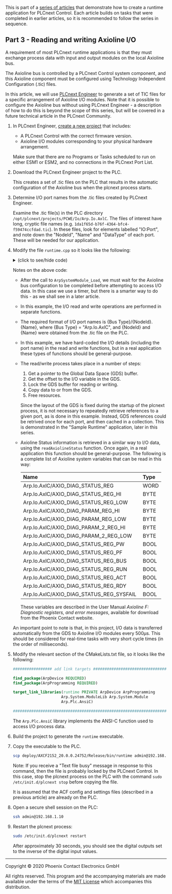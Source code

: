 This is part of a [series of articles](https://github.com/PLCnext/SampleRuntime) that demonstrate how to create a runtime application for PLCnext Control. Each article builds on tasks that were completed in earlier articles, so it is recommended to follow the series in sequence.

## Part 3 - Reading and writing Axioline I/O

A requirement of most PLCnext runtime applications is that they must exchange process data with input and output modules on the local Axioline bus.

The Axioline bus is controlled by a PLCnext Control system component, and this Axioline component must be configured using Technology Independent Configuration (.tic) files.

In this article, we will use [PLCnext Engineer](http://phoenixcontact.net/product/1046008) to generate a set of TIC files for a specific arrangement of Axioline I/O modules. Note that it is possible to configure the Axioline bus without using PLCnext Engineer - a description of how to do this is beyond the scope of this series, but will be covered in a future technical article in the PLCnext Community.

1. In PLCnext Engineer, [create a new project](https://youtu.be/I-FeT3p6cGA) that includes:
   - A PLCnext Control with the correct firmware version.
   - Axioline I/O modules corresponding to your physical hardware arrangement.

   Make sure that there are no Programs or Tasks scheduled to run on either ESM1 or ESM2, and no connections in the PLCnext Port List.

1. Download the PLCnext Engineer project to the PLC.

   This creates a set of .tic files on the PLC that results in the automatic configuration of the Axioline bus when the plcnext process starts.

1. Determine I/O port names from the .tic files created by PLCnext Engineer.

   Examine the .tic file(s) in the PLC directory `/opt/plcnext/projects/PCWE/Io/Arp.Io.AxlC`. The files of interest have long, cryptic file names (e.g. `1da1f65d-b76f-4364-bfc4-f59474ccfdad.tic`). In these files, look for elements labelled "IO:Port", and note down the "NodeId", "Name" and "DataType" of each port. These will be needed for our application.

1. Modify the file `runtime.cpp` so it looks like the following:
   <details>
   <summary>(click to see/hide code)</summary>

   ```cpp
   //
   // Copyright (c) 2019 Phoenix Contact GmbH & Co. KG. All rights reserved.
   // Licensed under the MIT. See LICENSE file in the project root for full license information.
   // SPDX-License-Identifier: MIT
   //
   #include "Arp/System/ModuleLib/Module.h"
   #include "Arp/System/Commons/Logging.h"
   #include "Arp/Plc/AnsiC/Gds/DataLayout.h"
   #include "Arp/Plc/AnsiC/Io/FbIoSystem.h"
   #include "Arp/Plc/AnsiC/Io/Axio.h"

   #include <syslog.h>
   #include <unistd.h>
   #include <libgen.h>

   using namespace Arp;
   using namespace Arp::System::Commons::Diagnostics::Logging;

   // Read data from a fieldbus input frame
   void readInputData(char* pValue, size_t valueSize)
   {
      TGdsBuffer* gdsBuffer = NULL;

      if(ArpPlcIo_GetBufferPtrByPortName("Arp.Io.AxlC", "Arp.Io.AxlC/0.~DI8", &gdsBuffer))
      {
         size_t offset = 0;
         if(ArpPlcGds_GetVariableOffset(gdsBuffer, "Arp.Io.AxlC/0.~DI8", &offset))
         {
            // Begin read operation, memory buffer will be locked
            char* readDataBufferPage;
            if(ArpPlcGds_BeginRead(gdsBuffer, &readDataBufferPage))
            {
               // Copy data from GDS buffer
               char* dataAddress = readDataBufferPage + offset;
               memcpy(pValue, dataAddress, valueSize);

               // Unlock buffer
               if(!ArpPlcGds_EndRead(gdsBuffer))
               {
                  Log::Error("ArpPlcGds_EndRead failed");
               }
            }
            else
            {
               Log::Error("ArpPlcGds_BeginRead failed");
               ArpPlcGds_EndRead(gdsBuffer);
            }
         }
         else
         {
            Log::Error("ArpPlcGds_GetVariableOffset failed");
         }
      }
      else
      {
         Log::Error("ArpPlcIo_GetBufferPtrByPortName failed");
      }

      // Release the GDS buffer and free internal resources
      if(gdsBuffer != NULL)
      {
         if(!ArpPlcIo_ReleaseGdsBuffer(gdsBuffer))
         {
            Log::Error("ArpPlcIo_ReleaseGdsBuffer failed");
         }
      }
   }

   // Write data to a fieldbus output frame
   void writeOutputData(const char* pValue, size_t valueSize)
   {
      TGdsBuffer* gdsBuffer = NULL;
      if(ArpPlcIo_GetBufferPtrByPortName("Arp.Io.AxlC", "Arp.Io.AxlC/0.~DO8", &gdsBuffer))
      {
         size_t offset = 0;
         if(ArpPlcGds_GetVariableOffset(gdsBuffer, "Arp.Io.AxlC/0.~DO8", &offset))
         {
            // Begin write operation, memory buffer will be locked
            char* dataBufferPage = NULL;
            if(ArpPlcGds_BeginWrite(gdsBuffer, &dataBufferPage))
            {
               // Copy data to GDS buffer
               char* dataAddress = dataBufferPage + offset;
               memcpy(dataAddress, pValue, valueSize);

               // Unlock buffer
               if(!ArpPlcGds_EndWrite(gdsBuffer))
               {
                  Log::Error("ArpPlcGds_EndWrite failed");
               }
            }
            else
            {
               Log::Error("ArpPlcGds_BeginWrite failed");
               ArpPlcGds_EndWrite(gdsBuffer);
            }
         }
         else
         {
            Log::Error("ArpPlcGds_GetVariableOffset failed");
         }
      }
      else
      {
         Log::Error("ArpPlcIo_GetBufferPtrByPortName failed");
      }

      // Release the GDS buffer and free internal resources
      if(gdsBuffer != NULL)
      {
         if(!ArpPlcIo_ReleaseGdsBuffer(gdsBuffer))
         {
            Log::Error("ArpPlcIo_ReleaseGdsBuffer failed");
         }
      }
   }

   // Read data Axioline status data
   void readAxiolineStatus(char* pValue, size_t valueSize)
   {
      TGdsBuffer* gdsBuffer = NULL;

      if(ArpPlcIo_GetBufferPtrByPortName("Arp.Io.AxlC", "Arp.Io.AxlC/AXIO_DIAG_STATUS_REG", &gdsBuffer))
      {
         size_t offset = 0;
         if(ArpPlcGds_GetVariableOffset(gdsBuffer, "Arp.Io.AxlC/AXIO_DIAG_STATUS_REG", &offset))
         {
            // Begin read operation, memory buffer will be locked
            char* readDataBufferPage;
            if(ArpPlcGds_BeginRead(gdsBuffer, &readDataBufferPage))
            {
               // Copy data from GDS buffer
               char* dataAddress = readDataBufferPage + offset;
               memcpy(pValue, dataAddress, valueSize);

               // Unlock buffer
               if(!ArpPlcGds_EndRead(gdsBuffer))
               {
                  Log::Error("ArpPlcGds_EndRead failed");
               }
            }
            else
            {
               Log::Error("ArpPlcGds_BeginRead failed");
               ArpPlcGds_EndRead(gdsBuffer);
            }
         }
         else
         {
            Log::Error("ArpPlcGds_GetVariableOffset failed");
         }
      }
      else
      {
         Log::Error("ArpPlcIo_GetBufferPtrByPortName failed");
      }

      // Release the GDS buffer and free internal resources
      if(gdsBuffer != NULL)
      {
         if(!ArpPlcIo_ReleaseGdsBuffer(gdsBuffer))
         {
            Log::Error("ArpPlcIo_ReleaseGdsBuffer failed");
         }
      }
   }

   int main(int argc, char** argv)
   {
      // Ask plcnext for access to its services
      // Use syslog for logging until the PLCnext logger is ready
      openlog ("runtime", LOG_CONS | LOG_PID | LOG_NDELAY, LOG_LOCAL1);

      // Process command line arguments
      string acfSettingsRelPath("");

      if(argc != 2)
      {
         syslog (LOG_ERR, "Invalid command line arguments. Only relative path to the acf.settings file must be passed");
         return -1;
      }
      else
      {
         acfSettingsRelPath = argv[1];
         syslog(LOG_INFO, string("Arg Acf settings file path: " + acfSettingsRelPath).c_str());
      }

      char szExePath[PATH_MAX];
      ssize_t count = readlink("/proc/self/exe", szExePath, PATH_MAX);
      string strDirPath;
      if (count != -1) {
         strDirPath = dirname(szExePath);
      }
      string strSettingsFile(strDirPath);
         strSettingsFile += "/" + acfSettingsRelPath;
      syslog(LOG_INFO, string("Acf settings file path: " + strSettingsFile).c_str());

      // Intialize PLCnext module application
      // Arguments:
      //  arpBinaryDir:    Path to Arp binaries
      //  applicationName: Arbitrary Name of Application
      //  acfSettingsPath: Path to *.acf.settings document to set application up
      if (ArpSystemModule_Load("/usr/lib", "runtime", strSettingsFile.c_str()) != 0)
      {
         syslog (LOG_ERR, "Could not load Arp System Module");
         return -1;
      }
      syslog (LOG_INFO, "Loaded Arp System Module");
      closelog();

      Log::Info("Hello PLCnext");

      // Wait for Axioline configuration to be completed
      // before attempting to access I/O
      sleep(30);

      // Declare a process data item
      uint8_t value = 0;
      uint16_t axio_status = 0;

      while (true)
      {
         // Read Axioline Status
         readAxiolineStatus((char*)&axio_status, sizeof(axio_status));

         Log::Info("Axioline Status: {0:#04x}", axio_status);

         // Read process inputs
         readInputData((char*)&value, sizeof(value));

         Log::Info("Read value of: {0:#04x}", value);

         // Perform application-specific processing
         // In this case, simply invert the process data bits
         value = ~value;

         // Write process outputs
         writeOutputData((char*)&value, sizeof(value));

         // Wait a short time before repeating
         sleep(1);
      }
   }
   ```

   </details>

   Notes on the above code:
   - After the call to `ArpSystemModule_Load`, we must wait for the Axioline bus configuration to be completed before attempting to access I/O data. In this case we use a timer, but there is a smarter way to do this - as we shall see in a later article.
   - In this example, the I/O read and write operations are performed in separate functions.
   - The required format of I/O port names is {Bus Type}/{NodeId}.{Name}, where {Bus Type} = "Arp.Io.AxlC", and {NodeId} and {Name} were obtained from the .tic file on the PLC.
   - In this example, we have hard-coded the I/O details (including the port name) in the read and write functions, but in a real application these types of functions should be general-purpose.
   - The read/write process takes place in a number of steps:
      1. Get a pointer to the Global Data Space (GDS) buffer.
      1. Get the offset to the I/O variable in the GDS.
      1. Lock the GDS buffer for reading or writing.
      1. Copy data to or from the GDS.
      1. Free resources.

      Since the layout of the GDS is fixed during the startup of the plcnext process, it is not necessary to repeatedly retrieve references to a given port, as is done in this example. Instead, GDS references could be retrived once for each port, and then cached in a collection. This is demonstrated in the "Sample Runtime" application, later in this series.
   - Axioline Status information is retrieved in a similar way to I/O data, using the `readAxiolineStatus` function. Once again, in a real application this function should be general-purpose. The following is a complete list of Axioline system variables that can be read in this way:

      | Name                                     | Type |
      |:-----------------------------------------|:-----|
      | Arp.Io.AxlC/AXIO_DIAG_STATUS_REG         | WORD |
      | Arp.Io.AxlC/AXIO_DIAG_STATUS_REG_HI      | BYTE |
      | Arp.Io.AxlC/AXIO_DIAG_STATUS_REG_LOW     | BYTE |
      | Arp.Io.AxlC/AXIO_DIAG_PARAM_REG_HI       | BYTE |
      | Arp.Io.AxlC/AXIO_DIAG_PARAM_REG_LOW      | BYTE |
      | Arp.Io.AxlC/AXIO_DIAG_PARAM_2_REG_HI     | BYTE |
      | Arp.Io.AxlC/AXIO_DIAG_PARAM_2_REG_LOW    | BYTE |
      | Arp.Io.AxlC/AXIO_DIAG_STATUS_REG_PW      | BOOL |
      | Arp.Io.AxlC/AXIO_DIAG_STATUS_REG_PF      | BOOL |
      | Arp.Io.AxlC/AXIO_DIAG_STATUS_REG_BUS     | BOOL |
      | Arp.Io.AxlC/AXIO_DIAG_STATUS_REG_RUN     | BOOL |
      | Arp.Io.AxlC/AXIO_DIAG_STATUS_REG_ACT     | BOOL |
      | Arp.Io.AxlC/AXIO_DIAG_STATUS_REG_RDY     | BOOL |
      | Arp.Io.AxlC/AXIO_DIAG_STATUS_REG_SYSFAIL | BOOL |

      These variables are described in the User Manual *Axioline F: Diagnostic registers, and error messages*, available for download from the Phoenix Contact website.

   An important point to note is that, in this project, I/O data is transferred automatically from the GDS to Axioline I/O modules every 500μs. This should be considered for real-time tasks with very short cycle times (in the order of milliseconds).

1. Modify the relevant section of the CMakeLists.txt file, so it looks like the following:

   ```cmake
   ################# add link targets ####################################################

   find_package(ArpDevice REQUIRED)
   find_package(ArpProgramming REQUIRED)

   target_link_libraries(runtime PRIVATE ArpDevice ArpProgramming
                        Arp.System.ModuleLib Arp.System.Module
                        Arp.Plc.AnsiC)

   #######################################################################################
   ```

   The `Arp.Plc.AnsiC` library implements the ANSI-C function used to access I/O process data.

1. Build the project to generate the `runtime` executable.

1. Copy the executable to the PLC.

   ```bash
   scp deploy/AXCF2152_20.0.0.24752/Release/bin/runtime admin@192.168.1.10:~/projects/runtime
   ```

   Note: If you receive a "Text file busy" message in response to this command, then the file is probably locked by the PLCnext Control. In this case, stop the plcnext process on the PLC with the command `sudo /etc/init.d/plcnext stop` before copying the file.

   It is assumed that the ACF config and settings files (described in a previous article) are already on the PLC.

1. Open a secure shell session on the PLC:

   ```bash
   ssh admin@192.168.1.10
   ```

1. Restart the plcnext process:

   ```bash
   sudo /etc/init.d/plcnext restart
   ```

   After approximately 30 seconds, you should see the digital outputs set to the inverse of the digital input values.

---

Copyright © 2020 Phoenix Contact Electronics GmbH

All rights reserved. This program and the accompanying materials are made available under the terms of the [MIT License](http://opensource.org/licenses/MIT) which accompanies this distribution.
